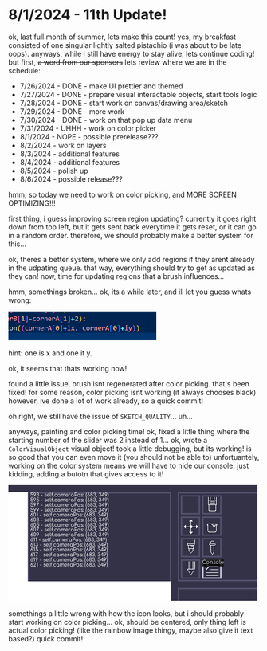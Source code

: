 # 8/1/2024 - 11th Update!

ok, last full month of summer, lets make this count! yes, my breakfast consisted of one singular lightly salted pistachio (i was about to be late oops). anyways, while i still have energy to stay alive, lets continue coding! but first, ~~a word from our sponsers~~ lets review where we are in the schedule:

- 7/26/2024 - DONE - make UI prettier and themed
- 7/27/2024 - DONE - prepare visual interactable objects, start tools logic
- 7/28/2024 - DONE - start work on canvas/drawing area/sketch
- 7/29/2024 - DONE - more work
- 7/30/2024 - DONE - work on that pop up data menu
- 7/31/2024 - UHHH - work on color picker
-  8/1/2024 - NOPE - possible prerelease???
-  8/2/2024 - work on layers
-  8/3/2024 - additional features
-  8/4/2024 - additional features
-  8/5/2024 - polish up
-  8/6/2024 - possible release???

hmm, so today we need to work on color picking, and MORE SCREEN OPTIMIZING!!!

first thing, i guess improving screen region updating? currently it goes right down from top left, but it gets sent back everytime it gets reset, or it can go in a random order. therefore, we should probably make a better system for this...

ok, theres a better system, where we only add regions if they arent already in the udpating queue. that way, everything should try to get as updated as they can! now, time for updating regions that a brush influences...

hmm, somethings broken... ok, its a while later, and ill let you guess whats wrong:

![silly](</updatelogs/images/082024/08012024 - 1.png>)

hint: one is x and one it y.

ok, it seems that thats working now!

found a little issue, brush isnt regenerated after color picking. that's been fixed! for some reason, color picking isnt working (it always chooses black) however, ive done a lot of work already, so a quick commit!

oh right, we still have the issue of `SKETCH_QUALITY`... uh...

anyways, painting and color picking time! ok, fixed a little thing where the starting number of the slider was 2 instead of 1... ok, wrote a `ColorVisualObject` visual object! took a little debugging, but its working! is so good that you can even move it (you should not be able to) unfortuantely, working on the color system means we will have to hide our console, just kidding, adding a butotn that gives access to it!

![its still here!](</updatelogs/images/082024/08012024 - 2.png>)

somethings a little wrong with how the icon looks, but i should probably start working on color picking... ok, should be centered, only thing left is actual color picking! (like the rainbow image thingy, maybe also give it text based?) quick commit!